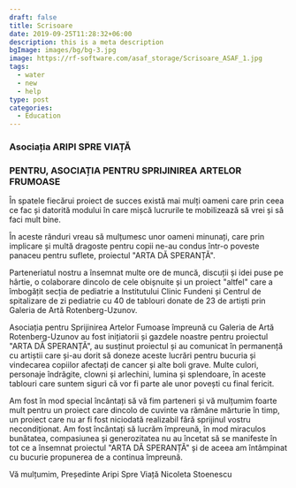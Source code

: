```yaml
---
draft: false
title: Scrisoare
date: 2019-09-25T11:28:32+06:00
description: this is a meta description
bgImage: images/bg/bg-3.jpg
image: https://rf-software.com/asaf_storage/Scrisoare_ASAF_1.jpg
tags:
  - water
  - new
  - help
type: post
categories:
  - Education
---
```

### Asociația ARIPI SPRE VIAȚĂ

### PENTRU, ASOCIAȚIA PENTRU SPRIJINIREA ARTELOR FRUMOASE 

În spatele fiecărui proiect de succes există mai mulți oameni care prin ceea ce fac și datorită modului în care mișcă lucrurile te mobilizează să vrei și să faci mult bine.

În aceste rânduri vreau să mulțumesc unor oameni minunați, care prin
implicare și multă dragoste pentru copii ne-au condus într-o poveste panaceu
pentru suflete, proiectul "ARTA DĂ SPERANȚĂ".

Parteneriatul nostru a însemnat multe ore de muncă, discuții și idei puse
pe hârtie, o colaborare dincolo de cele obișnuite și un proiect "altfel" care a
îmbogățit secția de pediatrie a lnstitutului Clinic Fundeni și Centrul de spitalizare
de zi pediatrie cu 40 de tablouri donate de 23 de artiști prin Galeria de Artă
Rotenberg-Uzunov.

Asociația pentru Sprijinirea Artelor Fumoase împreună cu Galeria de Artă
Rotenberg-Uzunov au fost inițiatorii și gazdele noastre pentru proiectul "ARTA
DĂ SPERANȚĂ", au susținut proiectul și au comunicat în permanență cu artiștii
care și-au dorit să doneze aceste lucrări pentru bucuria și vindecarea copiilor
afectați de cancer și alte boli grave. Multe culori, personaje îndrăgite, clowni și
arlechini, lumina și splendoare, în aceste tablouri care suntem siguri că vor fi
parte ale unor povești cu final fericit.


Am fost în mod special încântați să vă fim parteneri și vă mulțumim foarte
mult pentru un proiect care dincolo de cuvinte va rămâne mărturie în timp, un
proiect care nu ar fi fost niciodată realizabil fără sprijinul vostru necondiționat.
Am fost încântați să lucrăm împreună, în mod miraculos bunătatea,
compasiunea și generozitatea nu au încetat să se manifeste în tot ce a însemnat
proiectul "ARTA DĂ SPERANȚĂ" și de aceea am întâmpinat cu bucurie
propunerea de a continua împreună.


Vă mulțumim,
Președinte Aripi Spre Viață
Nicoleta Stoenescu